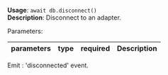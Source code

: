 **Usage**: `await db.disconnect()`      
**Description**: Disconnect to an adapter.

Parameters: 

| parameters             | type               | required       | Description                                                                                      |  
|------------------------|--------------------|----------------| ------------------------------------------------------------------------------------------------ |

Emit : 'disconnected' event.
